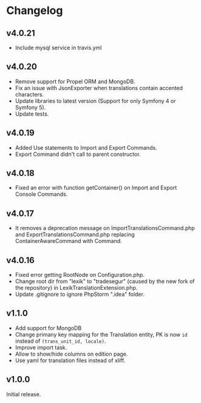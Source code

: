 Changelog
=========

v4.0.21
-------
* Include mysql service in travis.yml

v4.0.20
------
* Remove support for Propel ORM and MongoDB.
* Fix an issue with JsonExporter when translations contain accented characters.
* Update libraries to latest version (Support for only Symfony 4 or Symfony 5).
* Update tests.

v4.0.19
------
* Added Use statements to Import and Export Commands.
* Export Command didn't call to parent constructor.

v4.0.18
------
* Fixed an error with function getContainer() on Import and Export Console Commands.

v4.0.17
------
* It removes a deprecation message on ImportTranslationsCommand.php and ExportTranslationsCommand.php replacing ContainerAwareCommand with Command.

v4.0.16
------
* Fixed error getting RootNode on Configuration.php.
* Change root dir from "lexik" to "tradesegur" (caused by the new fork of the repository) in LexikTranslationExtension.php.
* Update .gitignore to ignore PhpStorm ".idea" folder.

v1.1.0
------

* Add support for MongoDB
* Change primany key mapping for the Translation entity, PK is now `id` instead of `(trans_unit_id, locale)`.
* Improve import task.
* Allow to show/hide columns on edition page.
* Use yaml for translation files instead of xliff.

v1.0.0
------

Initial release.